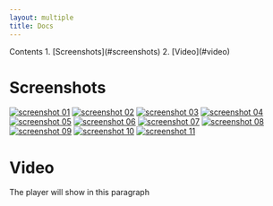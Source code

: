 ```yaml
---
layout: multiple
title: Docs
---
```


<span class="toc">
Contents  
1. [Screenshots](#screenshots)  
2. [Video](#video)
</span>

<a name="screenshots"></a>
# Screenshots

[![screenshot 01]({{site.url}}/media/images/screenshots/01_thumb.png)]({{site.url}}/media/images/screenshots/01.png)
[![screenshot 02]({{site.url}}/media/images/screenshots/02_thumb.png)]({{site.url}}/media/images/screenshots/02.png)
[![screenshot 03]({{site.url}}/media/images/screenshots/03_thumb.png)]({{site.url}}/media/images/screenshots/03.png)
[![screenshot 04]({{site.url}}/media/images/screenshots/04_thumb.png)]({{site.url}}/media/images/screenshots/04.png)
[![screenshot 05]({{site.url}}/media/images/screenshots/05_thumb.png)]({{site.url}}/media/images/screenshots/05.png)
[![screenshot 06]({{site.url}}/media/images/screenshots/06_thumb.png)]({{site.url}}/media/images/screenshots/06.png)
[![screenshot 07]({{site.url}}/media/images/screenshots/07_thumb.png)]({{site.url}}/media/images/screenshots/07.png)
[![screenshot 08]({{site.url}}/media/images/screenshots/08_thumb.png)]({{site.url}}/media/images/screenshots/08.png)
[![screenshot 09]({{site.url}}/media/images/screenshots/09_thumb.png)]({{site.url}}/media/images/screenshots/09.png)
[![screenshot 10]({{site.url}}/media/images/screenshots/10_thumb.png)]({{site.url}}/media/images/screenshots/10.png)
[![screenshot 11]({{site.url}}/media/images/screenshots/11_thumb.png)]({{site.url}}/media/images/screenshots/11.png)

<a name="video"></a>
# Video

<p id='preview'>The player will show in this paragraph</p>
<script type='text/javascript' src='{{site.url}}/media/swfobject.js'></script>
<script type='text/javascript'>
	var s1 = new SWFObject('{{site.url}}/media/player.swf','player','820','546','9');
	s1.addParam('allowfullscreen','true');
	s1.addParam('allowscriptaccess','always');
	s1.addParam('flashvars','file={{site.url}}/media/videos/game_video.f4v');
	s1.write('preview');
</script>
